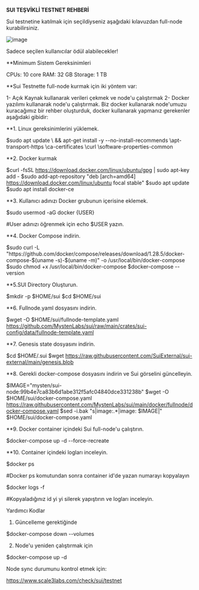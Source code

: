 **SUI TEŞVİKLİ TESTNET REHBERİ**

Sui testnetine katılmak için seçildiyseniz aşağıdaki kılavuzdan full-node kurabilirsiniz.

![image](https://user-images.githubusercontent.com/105454859/203421284-59e8efda-9cb6-4500-96f7-612f4da50a49.png)

Sadece seçilen kullanıcılar ödül alabilecekler!

**Minimum Sistem Gereksinimleri

CPUs: 10 core
RAM: 32 GB
Storage: 1 TB

**Sui Testnette full-node kurmak için iki yöntem var:

1- Açık Kaynak kullanarak verileri çekmek ve node'u çalıştırmak
2- Docker yazılımı kullanarak node'u çalıştırmak.
Biz docker kullanarak node'umuzu kuracağımız bir rehber oluşturduk, docker kullanarak yapmanız gerekenler aşağıdaki gibidir:

**1. Linux gereksinimlerini yüklemek.

 $sudo apt update \ && apt-get install -y --no-install-recommends \apt-transport-https \ca-certificates \curl \software-properties-common

**2. Docker kurmak

$curl -fsSL https://download.docker.com/linux/ubuntu/gpg | sudo apt-key add -
$sudo add-apt-repository "deb [arch=amd64] https://download.docker.com/linux/ubuntu focal stable"
$sudo apt update
$sudo apt install docker-ce

**3. Kullanıcı adınızı Docker grubunun içerisine eklemek.

$sudo usermod -aG docker {USER}

#User adınızı öğrenmek için echo $USER yazın.

**4. Docker Compose indirin.

$sudo curl -L "https://github.com/docker/compose/releases/download/1.28.5/docker-compose-$(uname -s)-$(uname -m)" -o /usr/local/bin/docker-compose
$sudo chmod +x /usr/local/bin/docker-compose
$docker-compose --version

**5.SUI Directory Oluşturun.

$mkdir -p $HOME/sui
$cd $HOME/sui

**6. Fullnode.yaml dosyasını indirin.

$wget -O $HOME/sui/fullnode-template.yaml https://github.com/MystenLabs/sui/raw/main/crates/sui-config/data/fullnode-template.yaml

**7. Genesis state dosyasını indirin.

$cd $HOME/.sui
$wget https://raw.githubusercontent.com/SuiExternal/sui-external/main/genesis.blob

**8. Gerekli docker-compose dosyasını indirin ve Sui görselini güncelleyin.

$IMAGE="mysten/sui-node:99b4e7ca83b6d1abe312f5afc04840dce331238b"
$wget -O $HOME/sui/docker-compose.yaml https://raw.githubusercontent.com/MystenLabs/sui/main/docker/fullnode/docker-compose.yaml
$sed -i.bak "s|image:.*|image: $IMAGE|" $HOME/sui/docker-compose.yaml

**9. Docker container içindeki Sui full-node'u çalıştırın.

$docker-compose up -d --force-recreate

**10. Container içindeki logları inceleyin.

$docker ps

#Docker ps komutundan sonra container id'de yazan numarayı kopyalayın

$docker logs -f <container id>

 #Kopyaladığınız id yi <container id> yi silerek yapıştırın ve logları inceleyin.
  
 Yardımcı Kodlar
  
1. Güncelleme gerektiğinde
  
  $docker-compose down --volumes
  
2. Node'u yeniden çalıştırmak için
  
  $docker-compose up -d
  
Node sync durumunu kontrol etmek için:
  
  https://www.scale3labs.com/check/sui/testnet

  



